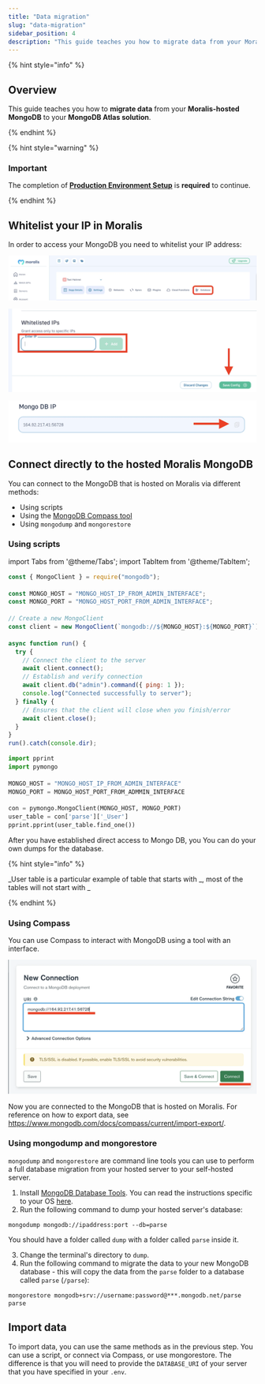 ```yaml
---
title: "Data migration"
slug: "data-migration"
sidebar_position: 4
description: "This guide teaches you how to migrate data from your Moralis-hosted server to your MongoDB Atlas solution."
---
```


{% hint style="info" %}

## Overview

This guide teaches you how to **migrate data** from your **Moralis-hosted MongoDB** to your **MongoDB Atlas solution**.

{% endhint %}

{% hint style="warning" %}

### Important

The completion of [**Production Environment Setup**](/web3-data-api/self-hosting-moralis-server/production-environment-setup) is **required** to continue.

{% endhint %}

## Whitelist your IP in Moralis

In order to access your MongoDB you need to whitelist your IP address:

![](images/whitelist-1.webp)

![](images/57d2813-Screenshot_2022-09-08_at_02.11.02.webp)

![](images/ac432f3-Screenshot_2022-09-08_at_02.11.38.webp)

## Connect directly to the hosted Moralis MongoDB

You can connect to the MongoDB that is hosted on Moralis via different methods:

- Using scripts
- Using the [MongoDB Compass tool](https://www.mongodb.com/products/compass)
- Using `mongodump` and `mongorestore`

### Using scripts

import Tabs from '@theme/Tabs';
import TabItem from '@theme/TabItem';

<Tabs>
  <TabItem value="nodejs" label="NodeJs" default>

```javascript NodeJs
const { MongoClient } = require("mongodb");

const MONGO_HOST = "MONGO_HOST_IP_FROM_ADMIN_INTERFACE";
const MONGO_PORT = "MONGO_HOST_PORT_FROM_ADMIN_INTERFACE";

// Create a new MongoClient
const client = new MongoClient(`mongodb://${MONGO_HOST}:${MONGO_PORT}`);

async function run() {
  try {
    // Connect the client to the server
    await client.connect();
    // Establish and verify connection
    await client.db("admin").command({ ping: 1 });
    console.log("Connected successfully to server");
  } finally {
    // Ensures that the client will close when you finish/error
    await client.close();
  }
}
run().catch(console.dir);
```

  </TabItem>
  <TabItem value="python" label="Python">

```python Python
import pprint
import pymongo

MONGO_HOST = "MONGO_HOST_IP_FROM_ADMIN_INTERFACE"
MONGO_PORT = MONGO_HOST_PORT_FROM_ADMMIN_INTERFACE

con = pymongo.MongoClient(MONGO_HOST, MONGO_PORT)
user_table = con['parse']['_User']
pprint.pprint(user_table.find_one())
```

  </TabItem>
</Tabs>

After you have established direct access to Mongo DB, you You can do your own dumps for the database.

{% hint style="info" %}

\_User table is a particular example of table that starts with \_, most of the tables will not start with \_

{% endhint %}

### Using Compass

You can use Compass to interact with MongoDB using a tool with an interface.

![](images/feedff2-Screenshot_2022-09-08_at_02.17.00.webp)

Now you are connected to the MongoDB that is hosted on Moralis. For reference on how to export data, see <https://www.mongodb.com/docs/compass/current/import-export/>.

### Using mongodump and mongorestore

`mongodump` and `mongorestore` are command line tools you can use to perform a full database migration from your hosted server to your self-hosted server.

1. Install [MongoDB Database Tools](https://www.mongodb.com/try/download/database-tools). You can read the instructions specific to your OS [here](https://www.mongodb.com/docs/database-tools/installation/installation/).
2. Run the following command to dump your hosted server's database:

```shell
mongodump mongodb://ipaddress:port --db=parse
```

You should have a folder called `dump` with a folder called `parse` inside it.

3. Change the terminal's directory to `dump`.
4. Run the following command to migrate the data to your new MongoDB database - this will copy the data from the `parse` folder to a database called `parse` (`/parse`):

```shell
mongorestore mongodb+srv://username:password@***.mongodb.net/parse parse
```

## Import data

To import data, you can use the same methods as in the previous step. You can use a script, or connect via Compass, or use mongorestore. The difference is that you will need to provide the `DATABASE_URI` of your server that you have specified in your `.env`.
